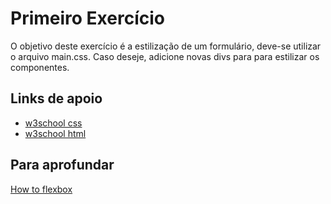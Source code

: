 # Primeiro Exercício

O objetivo deste exercício é a estilização de um formulário, deve-se utilizar o arquivo main.css. Caso deseje, adicione novas divs para para estilizar os componentes.

## Links de apoio

- [w3school css](https://www.w3schools.com/css/)
- [w3school html](https://www.w3schools.com/html/)

## Para aprofundar

[How to flexbox](https://css-tricks.com/snippets/css/a-guide-to-flexbox/)
